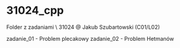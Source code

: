 # 31024_cpp
Folder z zadaniami \\ 31024 @ Jakub Szubartowski (C01/L02)

zadanie_01 - Problem plecakowy
zadanie_02 - Problem Hetmanów
